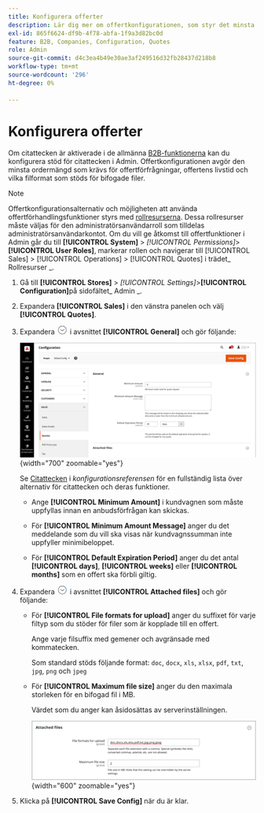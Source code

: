 ```yaml
---
title: Konfigurera offerter
description: Lär dig mer om offertkonfigurationen, som styr det minsta orderbelopp som krävs för offertförfrågningar, offertens livstid och bifogade filer.
exl-id: 865f6624-df9b-4f78-abfa-1f9a3d82bc0d
feature: B2B, Companies, Configuration, Quotes
role: Admin
source-git-commit: d4c3ea4b49e30ae3af249516d32fb28437d218b8
workflow-type: tm+mt
source-wordcount: '296'
ht-degree: 0%

---
```


# Konfigurera offerter

Om citattecken är aktiverade i de allmänna [B2B-funktionerna](enable-basic-features.md) kan du konfigurera stöd för citattecken i Admin. Offertkonfigurationen avgör den minsta ordermängd som krävs för offertförfrågningar, offertens livstid och vilka filformat som stöds för bifogade filer.

>[!NOTE]
>
>Offertkonfigurationsalternativ och möjligheten att använda offertförhandlingsfunktioner styrs med [rollresurserna](../systems/permissions-user-roles.md#role-resources). Dessa rollresurser måste väljas för den administratörsanvändarroll som tilldelas administratörsanvändarkontot. Om du vill ge åtkomst till offertfunktioner i Admin går du till **[!UICONTROL System]** > _[!UICONTROL Permissions]_>**[!UICONTROL User Roles]**, markerar rollen och navigerar till [!UICONTROL Sales] > [!UICONTROL Operations] > [!UICONTROL Quotes] i trädet_ Rollresurser _.

1. Gå till **[!UICONTROL Stores]** > _[!UICONTROL Settings]_>**[!UICONTROL Configuration]**&#x200B;på sidofältet_ Admin _.

1. Expandera **[!UICONTROL Sales]** i den vänstra panelen och välj **[!UICONTROL Quotes]**.

1. Expandera ![Expansionsväljaren](../assets/icon-display-expand.png) i avsnittet **[!UICONTROL General]** och gör följande:

   ![Konfiguration av försäljningsofferter - allmän](./assets/quotes-general.png){width="700" zoomable="yes"}

   Se [Citattecken](../configuration-reference/sales/quotes.md) i _konfigurationsreferensen_ för en fullständig lista över alternativ för citattecken och deras funktioner.

   - Ange **[!UICONTROL Minimum Amount]** i kundvagnen som måste uppfyllas innan en anbudsförfrågan kan skickas.

   - För **[!UICONTROL Minimum Amount Message]** anger du det meddelande som du vill ska visas när kundvagnssumman inte uppfyller minimibeloppet.

   - För **[!UICONTROL Default Expiration Period]** anger du det antal **[!UICONTROL days]**, **[!UICONTROL weeks]** eller **[!UICONTROL months]** som en offert ska förbli giltig.

1. Expandera ![Expansionsväljaren](../assets/icon-display-expand.png) i avsnittet **[!UICONTROL Attached files]** och gör följande:

   - För **[!UICONTROL File formats for upload]** anger du suffixet för varje filtyp som du stöder för filer som är kopplade till en offert.

     Ange varje filsuffix med gemener och avgränsade med kommatecken.

     Som standard stöds följande format: `doc`, `docx`, `xls`, `xlsx`, `pdf`, `txt`, `jpg`, `png` och `jpeg`

   - För **[!UICONTROL Maximum file size]** anger du den maximala storleken för en bifogad fil i MB.

     Värdet som du anger kan åsidosättas av serverinställningen.

     ![Konfiguration av försäljningsofferter - bifogade filer](./assets/quotes-attached-files.png){width="600" zoomable="yes"}

1. Klicka på **[!UICONTROL Save Config]** när du är klar.
